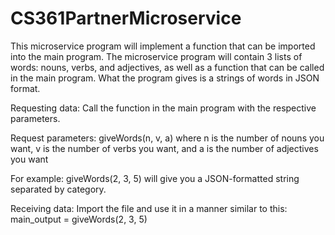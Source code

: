 # CS361PartnerMicroservice

This microservice program will implement a function that can be imported into the main program. The microservice program will contain 3 lists of words: nouns, verbs, and adjectives, as well as a function that can be called in the main program. What the program gives is a strings of words in JSON format. 

Requesting data:
Call the function in the main program with the respective parameters. 

Request parameters:
giveWords(n, v, a)
  where n is the number of nouns you want, v is the number of verbs you want, and a is the number of adjectives you want

For example:
giveWords(2, 3, 5) will give you a JSON-formatted string separated by category. 

Receiving data: 
Import the file and use it in a manner similar to this:
main_output = giveWords(2, 3, 5)
